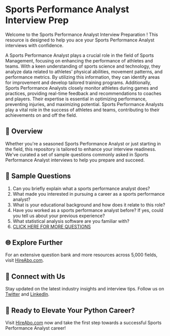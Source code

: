 # Sports Performance Analyst Interview Prep

Welcome to the Sports Performance Analyst Interview Preparation ! This resource is designed to help you ace your Sports Performance Analyst interviews with confidence.

A Sports Performance Analyst plays a crucial role in the field of Sports Management, focusing on enhancing the performance of athletes and teams. With a keen understanding of sports science and technology, they analyze data related to athletes' physical abilities, movement patterns, and performance metrics. By utilizing this information, they can identify areas for improvement and develop tailored training programs. Additionally, Sports Performance Analysts closely monitor athletes during games and practices, providing real-time feedback and recommendations to coaches and players. Their expertise is essential in optimizing performance, preventing injuries, and maximizing potential. Sports Performance Analysts play a vital role in the success of athletes and teams, contributing to their achievements on and off the field.

## 🚀 Overview

Whether you're a seasoned Sports Performance Analyst or just starting in the field, this repository is tailored to enhance your interview readiness. We've curated a set of sample questions commonly asked in Sports Performance Analyst interviews to help you prepare and succeed.

## 📝 Sample Questions

1. Can you briefly explain what a sports performance analyst does?
2. What made you interested in pursuing a career as a sports performance analyst?
3. What is your educational background and how does it relate to this role?
4. Have you worked as a sports performance analyst before? If yes, could you tell us about your previous experience?
5. What statistical analysis software are you familiar with?
6. [CLICK HERE FOR MORE QUESTIONS](https://hireabo.com/job/15_2_41/Sports%20Performance%20Analyst)

## 🌐 Explore Further

For an extensive question bank and more resources across 5,000 fields, visit [HireAbo.com](https://www.hireabo.com).

## 📱 Connect with Us

Stay updated on the latest industry insights and interview tips. Follow us on [Twitter](https://twitter.com/hireabo) and [LinkedIn](https://www.linkedin.com/in/hire-abo-3609972a8/).

## 🚀 Ready to Elevate Your Python Career?

Visit [HireAbo.com](https://www.hireabo.com) now and take the first step towards a successful Sports Performance Analyst career!